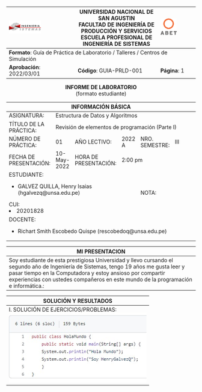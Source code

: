 <div align="center">
<table>
    <theader>
        <tr>
            <td><img src="https://github.com/rescobedoq/pw2/blob/main/epis.png?raw=true" alt="EPIS" style="width:50%; height:auto"/></td>
            <th>
                <span style="font-weight:bold;">UNIVERSIDAD NACIONAL DE SAN AGUSTIN</span><br />
                <span style="font-weight:bold;">FACULTAD DE INGENIERÍA DE PRODUCCIÓN Y SERVICIOS</span><br />
                <span style="font-weight:bold;">ESCUELA PROFESIONAL DE INGENIERÍA DE SISTEMAS</span>
            </th>
            <td><img src="https://github.com/rescobedoq/pw2/blob/main/abet.png?raw=true" alt="ABET" style="width:50%; height:auto"/></td>
        </tr>
    </theader>
    <tbody>
        <tr><td colspan="3"><span style="font-weight:bold;">Formato</span>: Guía de Práctica de Laboratorio / Talleres / Centros de Simulación</td></tr>
        <tr><td><span style="font-weight:bold;">Aprobación</span>:  2022/03/01</td><td><span style="font-weight:bold;">Código</span>: GUIA-PRLD-001</td><td><span style="font-weight:bold;">Página</span>: 1</td></tr>
    </tbody>
</table>
</div>

<div align="center">
<span style="font-weight:bold;">INFORME DE LABORATORIO</span><br />
<span>(formato estudiante)</span>
</div>

<div aling="center">
<table>
<theader>
<tr><th colspan="6">INFORMACIÓN BÁSICA</th></tr>
</theader>
<tbody>
<tr><td>ASIGNATURA:</td><td colspan="5">Estructura de Datos y Algoritmos</td></tr>
<tr><td>TÍTULO DE LA PRÁCTICA:</td><td colspan="5">Revisión de elementos de programación (Parte I)</td></tr>
<tr>
<td>NÚMERO DE PRÁCTICA:</td><td>01</td><td>AÑO LECTIVO:</td><td>2022 A</td><td>NRO. SEMESTRE:</td><td>III</td>
</tr>
<tr>
<td>FECHA DE PRESENTACIÓN: </td><td>10-May-2022</td><td>HORA DE PRESENTACIÓN: </td><td colspan="3">2:00 pm</td>
</tr>
<tr><td colspan="4">ESTUDIANTE: 
<ul>
<li>GALVEZ QUILLA, Henry Isaias (hgalvezq@unsa.edu.pe)</li>
</ul>
CUI:
<li>20201828</li>
</ul>
</td>
<td>NOTA: </td>
<td width="150"></td>
</<tr>
<tr><td colspan="6">DOCENTE:
<ul>
<li>Richart Smith Escobedo Quispe (rescobedoq@unsa.edu.pe)</li>
</ul>
</td>
</<tr>
</tdbody>
</table>
</div>

<div aling="center">
<table>
<theader>
<tr><th colspan="6">MI PRESENTACION</th></tr>
</theader>
<tbody>
<tr><td colspan="6">Soy estudiante de esta prestigiosa Universidad y llevo cursando el segundo año de Ingeniería de Sistemas, tengo 19 años me gusta leer y pasar tiempo en la Computadora y estoy ansioso por compartir experiencias con ustedes compañeros en este mundo de la programación e informática.: 
</td>
</<tr>
<div aling="center">
<table>
<theader>
<tr><th colspan="6">SOLUCIÓN Y RESULTADOS</th></tr>
</theader>
<tbody>
<tr><td colspan="6">I. SOLUCIÓN DE EJERCICIOS/PROBLEMAS: <br>
<img src="Ejercicio 1 Hola Mundo.jpg" alt="EVIDENCIA" style="width:100%; height:auto"/></td>
</<tr>
</tdbody>
</table>
</div>